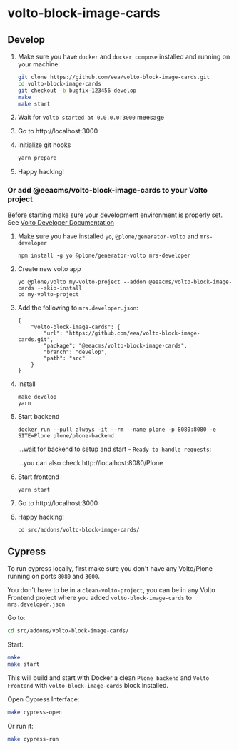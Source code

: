 # volto-block-image-cards

## Develop

1. Make sure you have `docker` and `docker compose` installed and running on your machine:

    ```Bash
    git clone https://github.com/eea/volto-block-image-cards.git
    cd volto-block-image-cards
    git checkout -b bugfix-123456 develop
    make
    make start
    ```

1. Wait for `Volto started at 0.0.0.0:3000` meesage

1. Go to http://localhost:3000

1. Initialize git hooks

    ```Bash
    yarn prepare
    ```

1. Happy hacking!

### Or add @eeacms/volto-block-image-cards to your Volto project

Before starting make sure your development environment is properly set. See [Volto Developer Documentation](https://docs.voltocms.com/getting-started/install/)

1.  Make sure you have installed `yo`, `@plone/generator-volto` and `mrs-developer`

        npm install -g yo @plone/generator-volto mrs-developer

1.  Create new volto app

        yo @plone/volto my-volto-project --addon @eeacms/volto-block-image-cards --skip-install
        cd my-volto-project

1.  Add the following to `mrs.developer.json`:

        {
            "volto-block-image-cards": {
                "url": "https://github.com/eea/volto-block-image-cards.git",
                "package": "@eeacms/volto-block-image-cards",
                "branch": "develop",
                "path": "src"
            }
        }

1.  Install

        make develop
        yarn

1.  Start backend

        docker run --pull always -it --rm --name plone -p 8080:8080 -e SITE=Plone plone/plone-backend

    ...wait for backend to setup and start - `Ready to handle requests`:

    ...you can also check http://localhost:8080/Plone

1.  Start frontend

        yarn start

1.  Go to http://localhost:3000

1.  Happy hacking!

        cd src/addons/volto-block-image-cards/

## Cypress

To run cypress locally, first make sure you don't have any Volto/Plone running on ports `8080` and `3000`.

You don't have to be in a `clean-volto-project`, you can be in any Volto Frontend
project where you added `volto-block-image-cards` to `mrs.developer.json`

Go to:

  ```BASH
  cd src/addons/volto-block-image-cards/
  ```

Start:

  ```Bash
  make
  make start
  ```

This will build and start with Docker a clean `Plone backend` and `Volto Frontend` with `volto-block-image-cards` block installed.

Open Cypress Interface:

  ```Bash
  make cypress-open
  ```

Or run it:

  ```Bash
  make cypress-run
  ```
